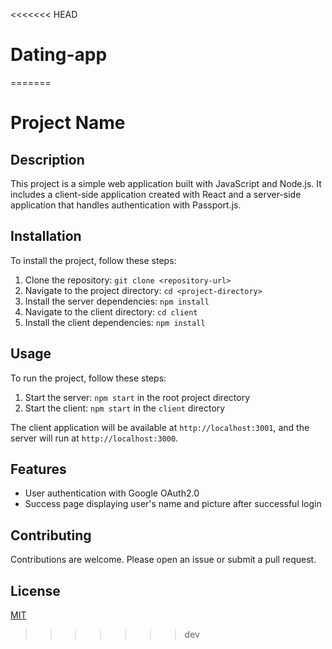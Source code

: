<<<<<<< HEAD
# Dating-app
=======
# Project Name

## Description

This project is a simple web application built with JavaScript and Node.js. It includes a client-side application created with React and a server-side application that handles authentication with Passport.js.

## Installation

To install the project, follow these steps:

1. Clone the repository: `git clone <repository-url>`
2. Navigate to the project directory: `cd <project-directory>`
3. Install the server dependencies: `npm install`
4. Navigate to the client directory: `cd client`
5. Install the client dependencies: `npm install`

## Usage

To run the project, follow these steps:

1. Start the server: `npm start` in the root project directory
2. Start the client: `npm start` in the `client` directory

The client application will be available at `http://localhost:3001`, and the server will run at `http://localhost:3000`.

## Features

- User authentication with Google OAuth2.0
- Success page displaying user's name and picture after successful login

## Contributing

Contributions are welcome. Please open an issue or submit a pull request.

## License

[MIT](https://choosealicense.com/licenses/mit/)
>>>>>>> dev
